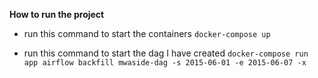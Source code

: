 **How to run the project**

- run this command to start the containers `docker-compose up`

- run this command to start the dag I have created `docker-compose run app airflow backfill mwaside-dag -s 2015-06-01 -e 2015-06-07 -x`
